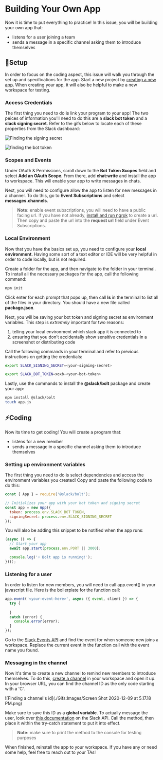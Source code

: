 # Building Your Own App

Now it is time to put everything to practice! In this issue, you will be building your own app that:

- listens for a user joining a team
- sends a message in a specific channel asking them to introduce themselves

## 🔨Setup

In order to focus on the coding aspect, this issue will walk you through the set up and specifications for the app. Start a new project by [creating a new app](https://api.slack.com/apps?new_app=1). When creating your app, it will also be helpful to make a new workspace for testing.

### Access Credentials

The first thing you need to do is link your program to your app! The two peices of information you'll need to do this are a **slack bot token** and a **slack signing secret**. Refer to the gifs below to locate each of these properties from the Slack dashboard:

![Finding the signing secret](./Gifs:Images/Slack-secret.gif)

![finding the bot token](./Gifs:Images/slack-bot-token.gif)



### Scopes and Events

Under OAuth & Permissions, scroll down to the **Bot Token Scopes** field and select **Add an OAuth Scope**. From there, add **chat:write** and install the app to workspace. This will enable your app to write messages in chats. 

Next, you will need to configure allow the app to listen for new messages in a channel. To do this, go to **Event Subscriptions** and select **messages.channels**.

> **Note:** enable event subscriptions, you will need to have a public facing url. If you have not already, [install and run ngrok](https://api.slack.com/tutorials/tunneling-with-ngrok) to create a url. Then copy and paste the url into the  **request url** field under Event Subscriptions.

### Local Environment

Now that you have the basics set up, you need to configure your **local environment**. Having some sort of a text editor or IDE will be very helpful in order to code locally, but is not required.  

Create a folder for the app, and then navigate to the folder in your terminal. To install all the necessary packages for the app, call the following command:

```javascript
npm init
```

Click enter for each prompt that pops up, then call **ls** in the terminal to list all of the files in your directory. You should have a new file called **package.json**. 

Next, you will be saving your bot token and signing secret as environment variables. This step is *extremely* important for two reasons:

1. telling your local environment which slack app it is connected to 
2. ensuring that you don't accidentally show sensitive credentials in a screenshot or distributing code

Call the following commands in your terminal and refer to previous instructions on getting the credentials:

```bash
export SLACK_SIGNING_SECRET=<your-signing-secret>
```

```bash
export SLACK_BOT_TOKEN=xoxb-<your-bot-token>
```

Lastly, use the commands to install the **@slack/bolt** package and create your app:

```bash
npm install @slack/bolt
touch app.js
```



## ⚡️Coding

Now its time to get coding! You will create a program that:

- listens for a new member
- sends a message in a specific channel asking them to introduce themselves

### Setting up environment variables

The first thing you need to do is select dependencies and access the environment variables you created! Copy and paste the following code to do this:

```javascript
const { App } = require('@slack/bolt');

// Initializes your app with your bot token and signing secret
const app = new App({
  token: process.env.SLACK_BOT_TOKEN,
  signingSecret: process.env.SLACK_SIGNING_SECRET
});
```

You will also be adding this snippet to be notified when the app runs:

```javascript
(async () => {
  // Start your app
  await app.start(process.env.PORT || 3000);

  console.log('⚡️ Bolt app is running!');
})();
```



### Listening for a user

In order to listen for new members, you will need to call app.event() in your javascript file. Here is the boilerplate for the function call:

```javascript
app.event('<your-event-here>', async ({ event, client }) => {
  try {
  
  }
  catch (error) {
    console.error(error);
  }
});
```

Go to the [Slack Events API](https://api.slack.com/events) and find the event for when someone new joins a workspace. Replace the current event in the function call with the event name you found.



### Messaging in the channel

Now it's time to create a new channel to remind new members to introduce themselves. To do this, [create a channel](https://slack.com/help/articles/201402297-Create-a-channel) in your workspace and open it up. In your browser URL, you can find the channel ID as the only code starting with a 'C'.

![Finding a channel's id](./Gifs:Images/Screen Shot 2020-12-09 at 5.17.18 PM.png)

Make sure to save this ID as a **global variable**. To actually message the user, look over [this documentation](https://api.slack.com/methods/chat.postMessage) on the Slack API. Call the method, then place it within the try-catch statement to put it into effect. 

> **Note:** make sure to print the method to the console for testing purposes

When finished, reinstall the app to your workspace. If you have any or need some help, feel free to reach out to your TAs!

